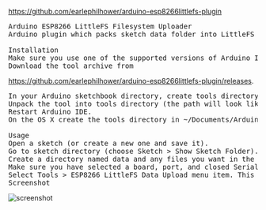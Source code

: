 https://github.com/earlephilhower/arduino-esp8266littlefs-plugin

<pre>
Arduino ESP8266 LittleFS Filesystem Uploader
Arduino plugin which packs sketch data folder into LittleFS filesystem image, and uploads the image to ESP8266 flash memory.

Installation
Make sure you use one of the supported versions of Arduino IDE and have ESP8266 core installed.
Download the tool archive from 
</pre>

https://github.com/earlephilhower/arduino-esp8266littlefs-plugin/releases.

<pre>
In your Arduino sketchbook directory, create tools directory if it doesn't exist yet.
Unpack the tool into tools directory (the path will look like <home_dir>/Arduino/tools/ESP8266LittleFS/tool/esp8266littlefs.jar).
Restart Arduino IDE.
On the OS X create the tools directory in ~/Documents/Arduino/ and unpack the files there

Usage
Open a sketch (or create a new one and save it).
Go to sketch directory (choose Sketch > Show Sketch Folder).
Create a directory named data and any files you want in the file system there.
Make sure you have selected a board, port, and closed Serial Monitor.
Select Tools > ESP8266 LittleFS Data Upload menu item. This should start uploading the files into ESP8266 flash file system. When done, IDE status bar will display LittleFS Image Uploaded message. Might take a few minutes for large file system sizes.
Screenshot
</pre>

![screenshot](https://user-images.githubusercontent.com/45427770/152723622-2bec70b2-84cc-4a51-9234-c781dff7ecc2.png)
